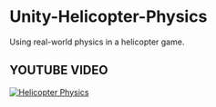 # Unity-Helicopter-Physics

Using real-world physics in a helicopter game.

## YOUTUBE VIDEO


[![Helicopter Physics](http://img.youtube.com/vi/WYjToRRG4uE/0.jpg)](http://www.youtube.com/watch?v=WYjToRRG4uE "Helicopter Physics")


